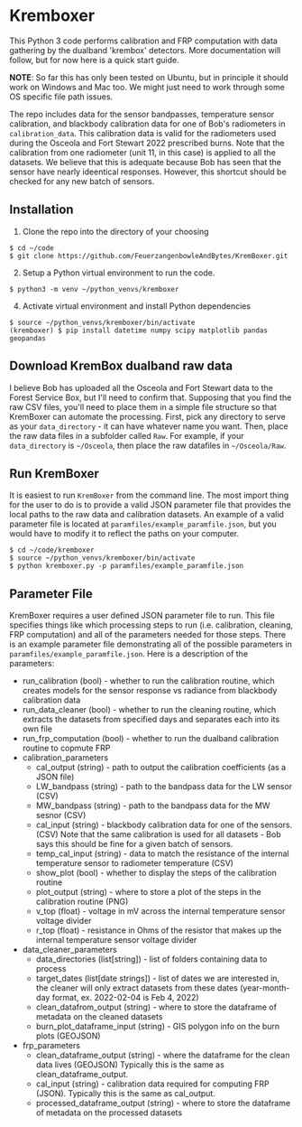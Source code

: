 # Kremboxer
This Python 3 code performs calibration and FRP computation with data gathering by the dualband 'krembox' detectors.  More documentation will follow, but for now here is a quick start guide.  

**NOTE**: So far this has only been tested on Ubuntu, but in principle it should work on Windows and Mac too.  We might just need to work through some OS specific file path issues.

The repo includes data for the sensor bandpasses, temperature sensor calibration, and blackbody calibration data for one of Bob's radiometers in `calibration_data`.  This calibration data is valid for the radiometers used during the Osceola and Fort Stewart 2022 prescribed burns.  Note that the calibration from one radiometer (unit 11, in this case) is applied to all the datasets.  We believe that this is adequate because Bob has seen that the sensor have nearly ideentical responses.  However, this shortcut should be checked for any new batch of sensors.

## Installation
1. Clone the repo into the directory of your choosing
```
$ cd ~/code
$ git clone https://github.com/FeuerzangenbowleAndBytes/KremBoxer.git
```
2. Setup a Python virtual environment to run the code.
```
$ python3 -m venv ~/python_venvs/kremboxer
```
4. Activate virtual environment and install Python dependencies 
```
$ source ~/python_venvs/kremboxer/bin/activate
(kremboxer) $ pip install datetime numpy scipy matplotlib pandas geopandas
```

## Download KremBox dualband raw data
I believe Bob has uploaded all the Osceola and Fort Stewart data to the Forest Service Box, but I'll need to confirm that.  Supposing that you find the raw CSV files, you'll need to place them in a simple file structure so that KremBoxer can automate the processing.  First, pick any directory to serve as your `data_directory` - it can have whatever name you want.  Then, place the raw data files in a subfolder called `Raw`.  For example, if your `data_directory` is `~/Osceola`, then place the raw datafiles in `~/Osceola/Raw`.

## Run KremBoxer 
It is easiest to run `KremBoxer` from the command line.  The most import thing for the user to do is to provide a valid JSON parameter file that provides the local paths to the raw data and calibration datasets.  An example of a valid parameter file is located at `paramfiles/example_paramfile.json`, but you would have to modify it to reflect the paths on your computer.

```
$ cd ~/code/kremboxer
$ source ~/python_venvs/kremboxer/bin/activate
$ python kremboxer.py -p paramfiles/example_paramfile.json
```

## Parameter File
KremBoxer requires a user defined JSON parameter file to run. This file specifies things like which processing steps to run (i.e. calibration, cleaning, FRP computation) and all of the parameters needed for those steps.  There is an example parameter file demonstrating all of the possible parameters in `paramfiles/example_paramfile.json`.  Here is a description of the parameters:

* run_calibration (bool) - whether to run the calibration routine, which creates models for the sensor response vs radiance from blackbody calibration data
* run_data_cleaner (bool) - whether to run the cleaning routine, which extracts the datasets from specified days and separates each into its own file
* run_frp_computation (bool) - whether to run the dualband calibration routine to copmute FRP
* calibration_parameters
  * cal_output (string) - path to output the calibration coefficients (as a JSON file)
  * LW_bandpass (string) - path to the bandpass data for the LW sensor (CSV)
  * MW_bandpass (string) - path to the bandpass data for the MW sesnor (CSV)
  * cal_input (string) - blackbody calibration data for one of the sensors. (CSV) Note that the same calibration is used for all datasets - Bob says this should be fine for a given batch of sensors.
  * temp_cal_input (string) - data to match the resistance of the internal temperature sensor to radiometer temperature (CSV)
  * show_plot (bool) - whether to display the steps of the calibration routine
  * plot_output (string) - where to store a plot of the steps in the calibration routine (PNG)
  * v_top (float) - voltage in mV across the internal temperature sensor voltage divider
  * r_top (float) - resistance in Ohms of the resistor that makes up the internal temperature sensor voltage divider
* data_cleaner_parameters 
  * data_directories (list[string]) - list of folders containing data to process
  * target_dates (list[date strings]) - list of dates we are interested in, the cleaner will only extract datasets from these dates (year-month-day format, ex. 2022-02-04 is Feb 4, 2022)
  * clean_datafrom_output (string) - where to store the dataframe of metadata on the cleaned datasets
  * burn_plot_dataframe_input (string) - GIS polygon info on the burn plots (GEOJSON)
* frp_parameters
  * clean_dataframe_output (string) - where the dataframe for the clean data lives (GEOJSON) Typically this is the same as clean_dataframe_output.
  * cal_input (string) - calibration data required for computing FRP (JSON). Typically this is the same as cal_output.
  * processed_dataframe_output (string) - where to store the dataframe of metadata on the processed datasets
